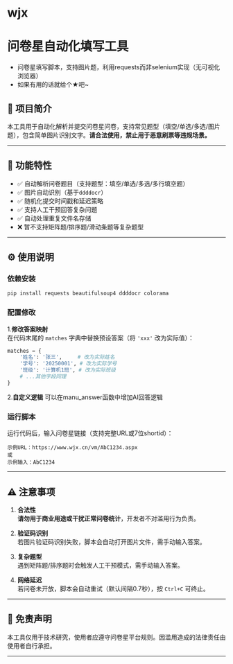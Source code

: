 # wjx
# 问卷星自动化填写工具
- 问卷星填写脚本，支持图片题，利用requests而非selenium实现（无可视化浏览器）
- 如果有用的话就给个★吧~

## 📜 项目简介
本工具用于自动化解析并提交问卷星问卷，支持常见题型（填空/单选/多选/图片题），包含简单图片识别文字。**请合法使用，禁止用于恶意刷票等违规场景。**

---

## 🚀 功能特性
- ✅ 自动解析问卷题目（支持题型：填空/单选/多选/多行填空题）
- ✅ 图片自动识别（基于`ddddocr`）
- ✅ 随机化提交时间戳和延迟策略
- ✅ 支持人工干预回答复杂问题
- ✅ 自动处理重复文件名存储
- ❌ 暂不支持矩阵题/排序题/滑动条题等复杂题型

---

## ⚙️ 使用说明

### 依赖安装
```bash
pip install requests beautifulsoup4 ddddocr colorama
```

### 配置修改
1.**修改答案映射**  
   在代码末尾的 `matches` 字典中替换预设答案（将 `'xxx'` 改为实际值）：
   ```python
   matches = {
       '姓名': '张三',     # 改为实际姓名
       '学号': '20250001', # 改为实际学号
       '班级': '计算机1班', # 改为实际班级
       # ...其他字段同理
   }
   ```
2.**自定义逻辑**
   可以在manu_answer函数中增加AI回答逻辑

### 运行脚本
运行代码后，输入问卷星链接（支持完整URL或7位shortid）：
```
示例URL：https://www.wjx.cn/vm/AbC1234.aspx
或
示例输入：AbC1234
```

---

## ⚠️ 注意事项
1. **合法性**  
   **请勿用于商业用途或干扰正常问卷统计**，开发者不对滥用行为负责。

2. **验证码识别**  
   若图片验证码识别失败，脚本会自动打开图片文件，需手动输入答案。

3. **复杂题型**  
   遇到矩阵题/排序题时会触发人工干预模式，需手动输入答案。

4. **网络延迟**  
   若问卷未开放，脚本会自动重试（默认间隔0.7秒），按 `Ctrl+C` 可终止。

---

## 📄 免责声明
本工具仅用于技术研究，使用者应遵守问卷星平台规则。因滥用造成的法律责任由使用者自行承担。

---
